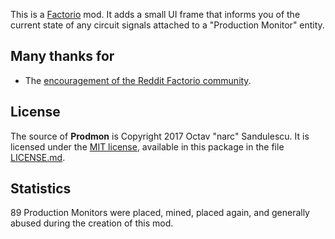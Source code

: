 This is a [Factorio](http://www.factorio.com/) mod. It adds a small UI frame
that informs you of the current state of any circuit signals attached to a
"Production Monitor" entity.

## Many thanks for ##

* The [encouragement of the Reddit Factorio community](https://www.reddit.com/r/factorio/comments/6apj6l/who_uses_yarm_anymore/).


## License ##

The source of **Prodmon** is Copyright 2017 Octav "narc" Sandulescu. It
is licensed under the [MIT license][mit], available in this package in the file
[LICENSE.md](LICENSE.md).

[mit]: http://opensource.org/licenses/mit-license.html


## Statistics ##

89 Production Monitors were placed, mined, placed again, and generally abused
during the creation of this mod.
